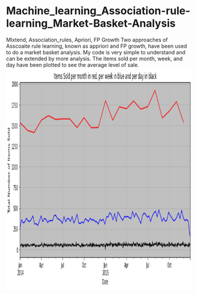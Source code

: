 # Machine_learning_Association-rule-learning_Market-Basket-Analysis
Mlxtend, Association_rules, Apriori,  FP Growth 
Two approaches of Asscoaite rule learning, known as appriori and FP growth, have been used to do a market basket analysis.
My code is very simple to understand and can be extended by more analysis.
The items sold per month, week, and day have been plotted to see the average level of sale.
<img src="items.png" width="800" height="600">
